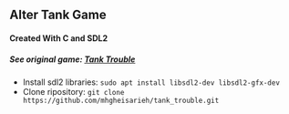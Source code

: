 Alter Tank Game
---
#### Created With C and SDL2

##### See original game: [Tank Trouble](http://tanktrouble.com)

- Install sdl2 libraries: `sudo apt install libsdl2-dev libsdl2-gfx-dev`
- Clone ripository: `git clone https://github.com/mhgheisarieh/tank_trouble.git`